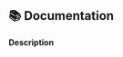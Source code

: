 ## 📚 Documentation

**Description**
<!-- A clear and concise description of what content in https://torchtext.readthedocs.io/en/latest/ is an issue. -->
